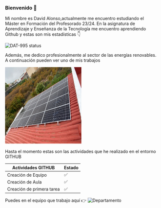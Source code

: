 ### Bienvenido 👋


Mi nombre es David Alonso,actualmente me encuentro estudiando el Máster en Formación del Profesorado 23/24. En la asignatura de Aprendizaje y Enseñanza de la Tecnología me encuentro aprendiendo Github  y estas son mis estadísticas :point_down:


![DAT-995 status](https://github-readme-stats.vercel.app/api?username=DAT-995&show_icons=true&locale=en)

Además, me dedico profesionalmente al sector de las energías renovables. A continuación pueden ver uno de mis trabajos

<img src="https://github.com/DAT-995/DAT-995/blob/main/FV.jpg"  width="250" height="250"/>

Hasta el momento estas son las actividades que he realizado en el entorno GITHUB

|Actividades GITHUB| Estado|
|-------|-------  |
|Creación de Equipo     | :white_check_mark:    |
|Creación de Aula    | :white_check_mark:     |
|Creación de primera tarea    |:white_check_mark:|

Puedes en el equipo que trabajo aquí :point_right:  ![Departamento](https://github.com/ULL-MFP-AET-2324/equipos-eq-david-joana)

